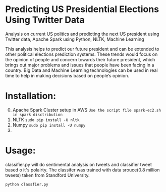 Predicting US Presidential Elections Using Twitter Data
=======================================================

Analysis on current US politics and predicting the next US president using Twitter data, Apache Spark using Python, NLTK, Machine Learning

This analysis helps to predict our future president and can be extended to other political elections prediction systems. These trends would focus on the opinion of people and concern towards their future president, which brings out major problems and issues that people have been facing in a country. Big Data and Machine Learning technologies can be used in real time to help in making decisions based on people’s opinion.

Installation:
=============
0. Apache Spark Cluster setup in AWS
```Use the script file spark-ec2.sh in spark disctribution```
0. NLTK
```sudo pip install -U nltk```
0. Numpy
```sudo pip install -U numpy```
0. 

Usage:
======
classifier.py will do sentimental analysis on tweets and classifier tweet based o it's polairty.
The classifer was trained with data srouce(0.8 million tweets) taken from Standford University.

```python classfier.py```


